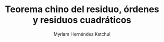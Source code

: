 ---
title: "Teorema chino del residuo, órdenes y residuos cuadráticos"
year: 2018
thumbnail: "assets/img/Logo-ommgto.png"
topic: "Teoría de Números"
file: "assets/pdf/Teorema-chino-del-residuo,-órdenes-y-residuos-cuadráticos.pdf"
author: "Myriam Hernández Ketchul"
level: "Intermedio - Avanzado"
alttext: "¿Qué sobra?"
---